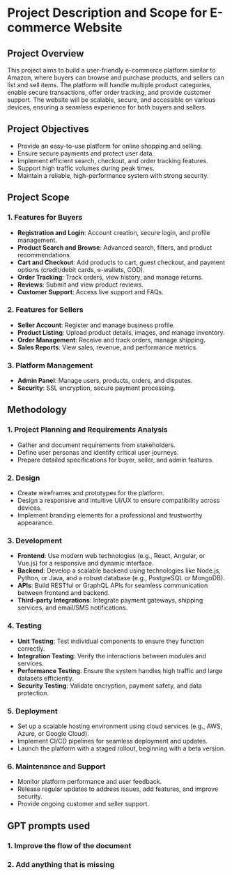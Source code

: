 # Project Description and Scope for E-commerce Website

## Project Overview

This project aims to build a user-friendly e-commerce platform similar to Amazon, where buyers can browse and purchase products, and sellers can list and sell items. The platform will handle multiple product categories, enable secure transactions, offer order tracking, and provide customer support. The website will be scalable, secure, and accessible on various devices, ensuring a seamless experience for both buyers and sellers.

## Project Objectives

- Provide an easy-to-use platform for online shopping and selling.
- Ensure secure payments and protect user data.
- Implement efficient search, checkout, and order tracking features.
- Support high traffic volumes during peak times.
- Maintain a reliable, high-performance system with strong security.

## Project Scope

### 1. Features for Buyers
- **Registration and Login**: Account creation, secure login, and profile management.
- **Product Search and Browse**: Advanced search, filters, and product recommendations.
- **Cart and Checkout**: Add products to cart, guest checkout, and payment options (credit/debit cards, e-wallets, COD).
- **Order Tracking**: Track orders, view history, and manage returns.
- **Reviews**: Submit and view product reviews.
- **Customer Support**: Access live support and FAQs.

### 2. Features for Sellers
- **Seller Account**: Register and manage business profile.
- **Product Listing**: Upload product details, images, and manage inventory.
- **Order Management**: Receive and track orders, manage shipping.
- **Sales Reports**: View sales, revenue, and performance metrics.

### 3. Platform Management
- **Admin Panel**: Manage users, products, orders, and disputes.
- **Security**: SSL encryption, secure payment processing.

## Methodology
### 1. Project Planning and Requirements Analysis
- Gather and document requirements from stakeholders.
- Define user personas and identify critical user journeys.
- Prepare detailed specifications for buyer, seller, and admin features.

### 2. Design
- Create wireframes and prototypes for the platform.
- Design a responsive and intuitive UI/UX to ensure compatibility across devices.
- Implement branding elements for a professional and trustworthy appearance.

### 3. Development
- **Frontend**: Use modern web technologies (e.g., React, Angular, or Vue.js) for a responsive and dynamic interface.
- **Backend**: Develop a scalable backend using technologies like Node.js, Python, or Java, and a robust database (e.g., PostgreSQL or MongoDB).
- **APIs**: Build RESTful or GraphQL APIs for seamless communication between frontend and backend.
- **Third-party Integrations**: Integrate payment gateways, shipping services, and email/SMS notifications.

### 4. Testing
- **Unit Testing**: Test individual components to ensure they function correctly.
- **Integration Testing**: Verify the interactions between modules and services.
- **Performance Testing**: Ensure the system handles high traffic and large datasets efficiently.
- **Security Testing**: Validate encryption, payment safety, and data protection.

### 5. Deployment
- Set up a scalable hosting environment using cloud services (e.g., AWS, Azure, or Google Cloud).
- Implement CI/CD pipelines for seamless deployment and updates.
- Launch the platform with a staged rollout, beginning with a beta version.

### 6. Maintenance and Support
- Monitor platform performance and user feedback.
- Release regular updates to address issues, add features, and improve security.
- Provide ongoing customer and seller support.

## GPT prompts used 
### 1. Improve the flow of the document
### 2. Add anything that is missing

